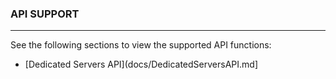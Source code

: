 ### API SUPPORT
***************

See the following sections to view the supported API functions:

- [Dedicated Servers API](docs/DedicatedServersAPI.md]
